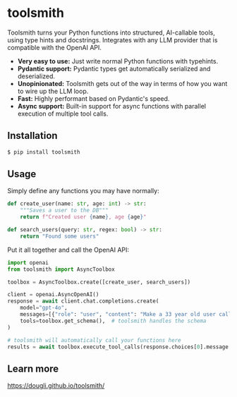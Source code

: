 # toolsmith

Toolsmith turns your Python functions into structured, AI-callable tools, using type hints and docstrings. Integrates with any LLM provider that is compatible with the OpenAI API.

- **Very easy to use:** Just write normal Python functions with typehints.
- **Pydantic support:** Pydantic types get automatically serialized and deserialized.
- **Unopinionated:** Toolsmith gets out of the way in terms of how you want to wire up the LLM loop.
- **Fast:** Highly performant based on Pydantic's speed.
- **Async support:** Built-in support for async functions with parallel execution of multiple tool calls.

## Installation

```sh
$ pip install toolsmith
```

## Usage

Simply define any functions you may have normally:

```py
def create_user(name: str, age: int) -> str:
    """Saves a user to the DB"""
    return f"Created user {name}, age {age}"

def search_users(query: str, regex: bool) -> str:
    return "Found some users"
```

Put it all together and call the OpenAI API:

```py
import openai
from toolsmith import AsyncToolbox

toolbox = AsyncToolbox.create([create_user, search_users])

client = openai.AsyncOpenAI()
response = await client.chat.completions.create(
    model="gpt-4o",
    messages=[{"role": "user", "content": "Make a 33 year old user called Alice"}]
    tools=toolbox.get_schema(),  # toolsmith handles the schema
)

# toolsmith will automatically call your functions here
results = await toolbox.execute_tool_calls(response.choices[0].message.tool_calls)
```

## Learn more

https://dougli.github.io/toolsmith/
